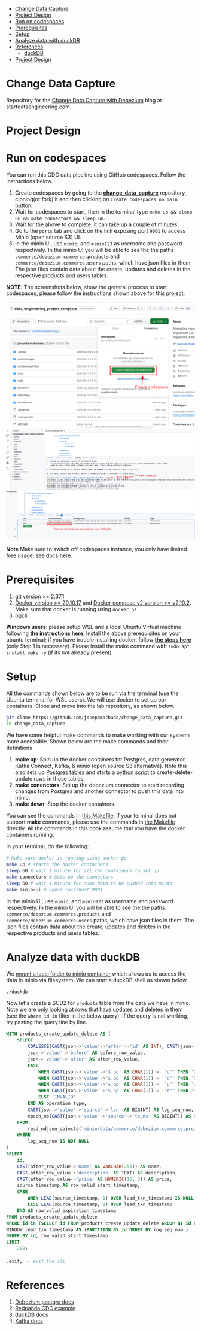 
* [Change Data Capture](#change-data-capture)
* [Project Design](#project-design)
* [Run on codespaces](#run-on-codespaces)
* [Prerequisites](#prerequisites)
* [Setup](#setup)
* [Analyze data with duckDB](#analyze-data-with-duckdb)
* [References](#references)
    * [duckDB](#duckdb)
* [Project Design](#project-design-1)

# Change Data Capture

Repository for the [Change Data Capture with Debezium](https://www.startdataengineering.com/post/change-data-capture-using-debezium-kafka-and-pg/) blog at startdataengineering.com.

# Project Design

# Run on codespaces

You can run this CDC data pipeline using GitHub codespaces. Follow the instructions below.

1. Create codespaces by going to the **[change_data_capture](https://github.com/josephmachado/change_data_capture)** repository, cloning(or fork) it and then clicking on `Create codespaces on main` button.
2. Wait for codespaces to start, then in the terminal type `make up && sleep 60 && make connectors && sleep 60`.
3. Wait for the above to complete, it can take up a couple of minutes.
4. Go to the `ports` tab and click on the link exposing port `9001` to access Minio (open source S3) UI.
5. In the minio UI, use `minio`, and `minio123` as username and password respectively. In the minio UI you will be able to see the the paths `commerce/debezium.commerce.products` and `commerce/debezium.commerce.users` paths, which have json files in them. The json files contain data about the create, updates and deletes in the respective products and users tables.

**NOTE**: The screenshots below, show the general process to start codespaces, please follow the instructions shown above for this project.

![codespace start](./assets/images/cs1.png)
![codespace make up](./assets/images/cs2.png)
![codespace access ui](./assets/images/cs3.png)

**Note** Make sure to switch off codespaces instance, you only have limited free usage; see docs [here](https://github.com/features/codespaces#pricing).


# Prerequisites

1. [git version >= 2.37.1](https://github.com/git-guides/install-git)
2. [Docker version >= 20.10.17](https://docs.docker.com/engine/install/) and [Docker compose v2 version >= v2.10.2](https://docs.docker.com/compose/#compose-v2-and-the-new-docker-compose-command). Make sure that docker is running using `docker ps`
3. [pgcli](https://www.pgcli.com/install)

**Windows users**: please setup WSL and a local Ubuntu Virtual machine following **[the instructions here](https://ubuntu.com/tutorials/install-ubuntu-on-wsl2-on-windows-10#1-overview)**. Install the above prerequisites on your ubuntu terminal; if you have trouble installing docker, follow **[the steps here](https://www.digitalocean.com/community/tutorials/how-to-install-and-use-docker-on-ubuntu-22-04#step-1-installing-docker)** (only Step 1 is necessary). Please install the make command with `sudo apt install make -y` (if its not already present). 

# Setup

All the commands shown below are to be run via the terminal (use the Ubuntu terminal for WSL users). We will use docker to set up our containers. Clone and move into the lab repository, as shown below.

```bash
git clone https://github.com/josephmachado/change_data_capture.git
cd change_data_capture
```

We have some helpful make commands to make working with our systems more accessible. Shown below are the make commands and their definitions

1. **make up**: Spin up the docker containers for Postgres, data generator, Kafka Connect, Kafka, & minio (open source S3 alternative). Note this also sets up [Postgres tables](./postgres/init.sql) and starts a [python script](./datagen/gen_user_payment_data.py) to create-delete-update rows in those tables.
2. **make conenctors**: Set up the debezium connector to start recording changes from Postgres and another connector to push this data into minio.
3. **make down**: Stop the docker containers.

You can see the commands in [this Makefile](./Makefile). If your terminal does not support **make** commands, please use the commands in [the Makefile](./Makefile) directly. All the commands in this book assume that you have the docker containers running.

In your terminal, do the following:

```bash
# Make sure docker is running using docker ps
make up # starts the docker containers
sleep 60 # wait 1 minute for all the containers to set up
make connectors # Sets up the connectors
sleep 60 # wait 1 minute for some data to be pushed into minio
make minio-ui # opens localhost:9001
```

In the minio UI, use `minio`, and `minio123` as username and password respectively. In the minio UI you will be able to see the the paths `commerce/debezium.commerce.products` and `commerce/debezium.commerce.users` paths, which have json files in them. The json files contain data about the create, updates and deletes in the respective products and users tables.

# Analyze data with duckDB

We [mount a local folder to minio container](./docker-compose.yml) which allows us to access the data in minio via filesystem. We can start a duckDB shell as shown below

```bash
./duckdb
```

Now let's create a SCD2 for `products` table from the data we have in minio. Note we are only looking at rows that have updates and deletes in them (see the `where id in` filter in the below query). If the query is not working, try pasting the query line by line.

```sql
WITH products_create_update_delete AS (
    SELECT
        COALESCE(CAST(json->'value'->'after'->'id' AS INT), CAST(json->'value'->'before'->'id' AS INT)) AS id,
        json->'value'->'before' AS before_row_value,
        json->'value'->'after' AS after_row_value,
        CASE
            WHEN CAST(json->'value'->'$.op' AS CHAR(1)) = '"c"' THEN 'CREATE'
            WHEN CAST(json->'value'->'$.op' AS CHAR(1)) = '"d"' THEN 'DELETE'
            WHEN CAST(json->'value'->'$.op' AS CHAR(1)) = '"u"' THEN 'UPDATE'
            WHEN CAST(json->'value'->'$.op' AS CHAR(1)) = '"r"' THEN 'SNAPSHOT'
            ELSE 'INVALID'
        END AS operation_type,
        CAST(json->'value'->'source'->'lsn' AS BIGINT) AS log_seq_num,
        epoch_ms(CAST(json->'value'->'source'->'ts_ms' AS BIGINT)) AS source_timestamp
    FROM
        read_ndjson_objects('minio/data/commerce/debezium.commerce.products/*/*/*.json')
    WHERE
        log_seq_num IS NOT NULL
)
SELECT
    id,
    CAST(after_row_value->'name' AS VARCHAR(255)) AS name,
    CAST(after_row_value->'description' AS TEXT) AS description,
    CAST(after_row_value->'price' AS NUMERIC(10, 2)) AS price,
    source_timestamp AS row_valid_start_timestamp,
    CASE 
        WHEN LEAD(source_timestamp, 1) OVER lead_txn_timestamp IS NULL THEN CAST('9999-01-01' AS TIMESTAMP) 
        ELSE LEAD(source_timestamp, 1) OVER lead_txn_timestamp 
    END AS row_valid_expiration_timestamp
FROM products_create_update_delete
WHERE id in (SELECT id FROM products_create_update_delete GROUP BY id HAVING COUNT(*) > 1)
WINDOW lead_txn_timestamp AS (PARTITION BY id ORDER BY log_seq_num )
ORDER BY id, row_valid_start_timestamp
LIMIT
    200;

.exit; -- exit the cli
```

# References

1. [Debezium postgre docs](https://debezium.io/documentation/reference/2.1/connectors/postgresql.html)
2. [Redpanda CDC example](https://redpanda.com/blog/redpanda-debezium)
3. [duckDB docs](https://duckdb.org/docs/archive/0.2.9/)
4. [Kafka docs](https://kafka.apache.org/20/documentation.html)


<!-- Send message to kafka
CASE WHEN LEAD(source_timestamp, 1) OVER(PARTITION BY id ORDER BY log_seq_num ) IS NULL THEN CAST('9999-01-01' AS TIMESTAMP) ELSE 
./kafka_2.13-3.4.0/bin/kafka-console-producer.sh --bootstrap-server 127.0.0.1:9093 --topic test

./kafka_2.13-3.4.0/bin/kafka-console-consumer.sh --bootstrap-server 127.0.0.1:9093 --topic test --from-beginning

List topics
./kafka_2.13-3.4.0/bin/kafka-topics.sh --bootstrap-server 127.0.0.1:9093 --list

./kafka_2.13-3.4.0/bin/kafka-console-consumer.sh --bootstrap-server 127.0.0.1:9093 --topic debezium.commerce.products --from-beginning --max-messages 1

./kafka_2.13-3.4.0/bin/kafka-console-consumer.sh --bootstrap-server 127.0.0.1:9093 --topic debezium.commerce.users --from-beginning --max-messages 1

connect to postgres

pgcli -h localhost -p 5432 -U postgres -d postgres

SET search_path TO commerce;
INSERT INTO users(username, password) SELECT 'Joseph', 'Password1234';

INSERT INTO products (name, description, price) SELECT 'Product', 'Some desc', 100;

Check for connectors

curl -H "Accept:application/json" localhost:8083/connectors/
curl -H "Accept:application/json" "localhost:8083/connectors?expand=status"	| jq .

Setup connectors

curl -i -X POST -H "Accept:application/json" -H "Content-Type:application/json" localhost:8083/connectors/ -d '@./connectors/pg-src-connector.json'

curl -i -X POST -H "Accept:application/json" -H "Content-Type:application/json" localhost:8083/connectors/ -d '@./connectors/s3-sink.json'

1. postgres connector

curl -i -X POST -H "Accept:application/json" -H "Content-Type:application/json" localhost:8083/connectors/ -d '@./connectors/pg-src-connector.json'

check wal level
`select * from pg_settings where name ='wal_level';

docker compose down -v

2. S3 sink connector

curl -i -X POST -H "Accept:application/json" -H "Content-Type:application/json" localhost:8083/connectors/ -d '@./connectors/s3-sink-connector.json'


curl -i -X POST -H  "Content-Type:application/json" localhost:8083/connectors/s3-sink-connector/config -d '@./connectors/s3-sink-connector.json'

curl -i -X PUT -H  "Content-Type:application/json" localhost:8083/connectors/s3-sink-connector/config -d '@./connectors/s3-sink-connector.json'

curl -i -X PUT -H  "Content-Type:application/json" localhost:8083/connectors/ -d '@./connectors/s3-sink-connector-2.json'

curl -i -X POST -H "Accept:application/json" -H "Content-Type:application/json" localhost:8083/connectors/ -d '@./connectors/s3-sink.json'

curl -i -X POST -H "Accept:application/json" -H "Content-Type:application/json" localhost:8083/connectors/ -d '@./connectors/s3-sink-2.json'

## duckDB

wget https://github.com/duckdb/duckdb/releases/download/v0.7.0/duckdb_cli-osx-universal.zip
unzip duckdb_cli-osx-universal.zip
./duckdb

```sql
SELECT * FROM 'sample.json';
SELECT * FROM 'sample_2.json';
SELECT value as dbz_payload FROM 'minio/data/commerce/debezium.commerce.products/2023-03-01/11/0000000000-00000000000000000000.json';

WITH commerce_cud AS (SELECT value as dbz_payload FROM 'minio/data/commerce/debezium.commerce.products/*/*/*.json')
SELECT *
FROM commerce_cud
LIMIT 2
;

columns={value: 'STRUCT'}, goose: 'INTEGER[]', swan: 'DOUBLE'}

{"value":{"before":null,"after":{"id":66,"name":"Veronica Roberts","description":"Treat one role individual activity gun. Let toward fine music argue common ago. Director environmental over always. National find prevent religious finally.","price":"DOQ="},"source":{"version":"2.2.0.Alpha2","connector":"postgresql","name":"debezium","ts_ms":1677669284960,"snapshot":"false","db":"postgres","sequence":"[\"23137176\",\"23137328\"]","schema":"commerce","table":"products","txId":811,"lsn":23137328,"xmin":null},"op":"c","ts_ms":1677669285154,"transaction":null}}

SELECT * FROM read_ndjson_objects('minio/data/commerce/debezium.commerce.products/*/*/*.json');

SELECT json_type(*) FROM read_ndjson_objects('minio/data/commerce/debezium.commerce.products/*/*/*.json');

WITH commerce_cud AS (SELECT 
COALESCE(CAST(json->'value'->'after'->'id' AS INT), CAST(json->'value'->'before'->'id' AS INT)) AS id
, json->'value'->'before' as before_row_value
, json->'value'->'after' as after_row_value
, CASE 
WHEN CAST(json->'value'->'$.op' AS CHAR(1)) = '"c"' THEN 'CREATE'
WHEN CAST(json->'value'->'$.op' AS CHAR(1)) = '"d"' THEN 'DELETE'
WHEN CAST(json->'value'->'$.op' AS CHAR(1)) = '"u"' THEN 'UPDATE'
WHEN CAST(json->'value'->'$.op' AS CHAR(1)) = '"r"' THEN 'SNAPSHOT'
ELSE 'INVALID' END as operation_type
, CAST(json->'value'->'source'->'lsn' AS BIGINT) as log_seq_num
, epoch_ms(CAST(json->'value'->'source'->'ts_ms' AS BIGINT)) as source_timestamp
FROM read_ndjson_objects('minio/data/commerce/debezium.commerce.products/*/*/*.json')
where log_seq_num is not null)
SELECT 
id
, log_seq_num
, operation_type
, source_timestamp as row_valid_start_timestamp
, LEAD(source_timestamp, 1) OVER(PARTITION BY id ORDER BY log_seq_num) as row_valid_expiration_timestamp
, ROW_NUMBER() OVER(PARTITION BY id ORDER BY log_seq_num) AS op_order
FROM commerce_cud
order by log_seq_num
 LIMIT 200;

```

# Project Design
-->
